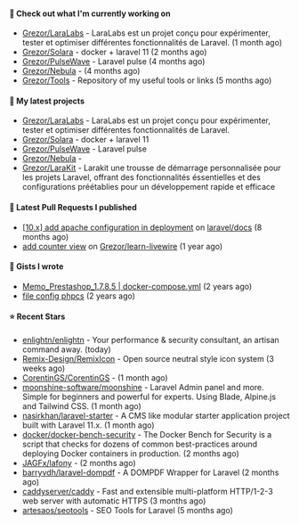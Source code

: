 #### 👷 Check out what I'm currently working on

- [Grezor/LaraLabs](https://github.com/Grezor/LaraLabs) - LaraLabs est un projet conçu pour expérimenter, tester et optimiser différentes fonctionnalités de Laravel. (1 month ago)
- [Grezor/Solara](https://github.com/Grezor/Solara) - docker &#43; laravel 11  (2 months ago)
- [Grezor/PulseWave](https://github.com/Grezor/PulseWave) - Laravel pulse (4 months ago)
- [Grezor/Nebula](https://github.com/Grezor/Nebula) -  (4 months ago)
- [Grezor/Tools](https://github.com/Grezor/Tools) - Repository of my useful tools or links (5 months ago)

#### 🌱 My latest projects

- [Grezor/LaraLabs](https://github.com/Grezor/LaraLabs) - LaraLabs est un projet conçu pour expérimenter, tester et optimiser différentes fonctionnalités de Laravel.
- [Grezor/Solara](https://github.com/Grezor/Solara) - docker &#43; laravel 11 
- [Grezor/PulseWave](https://github.com/Grezor/PulseWave) - Laravel pulse
- [Grezor/Nebula](https://github.com/Grezor/Nebula) - 
- [Grezor/LaraKit](https://github.com/Grezor/LaraKit) - Larakit une trousse de démarrage personnalisée pour les projets Laravel, offrant des fonctionnalités éssentielles et des configurations préétablies pour un développement rapide et efficace

#### 🔨 Latest Pull Requests I published

- [[10.x] add apache configuration in deployment](https://github.com/laravel/docs/pull/9349) on [laravel/docs](https://github.com/laravel/docs) (8 months ago)
- [add counter view](https://github.com/Grezor/learn-livewire/pull/1) on [Grezor/learn-livewire](https://github.com/Grezor/learn-livewire) (1 year ago)

#### 📓 Gists I wrote

- [Memo_Prestashop_1.7.8.5 | docker-compose.yml](https://gist.github.com/eb78b378ed9f40780dc077b361ead337) (2 years ago)
- [file config phpcs](https://gist.github.com/27d8a6056d2e171aed20c26699439861) (2 years ago)

#### ⭐ Recent Stars

- [enlightn/enlightn](https://github.com/enlightn/enlightn) - Your performance &amp; security consultant, an artisan command away. (today)
- [Remix-Design/RemixIcon](https://github.com/Remix-Design/RemixIcon) - Open source neutral style icon system (3 weeks ago)
- [CorentinGS/CorentinGS](https://github.com/CorentinGS/CorentinGS) -  (1 month ago)
- [moonshine-software/moonshine](https://github.com/moonshine-software/moonshine) - Laravel Admin panel and more. Simple for beginners and powerful for experts. Using Blade, Alpine.js and Tailwind CSS. (1 month ago)
- [nasirkhan/laravel-starter](https://github.com/nasirkhan/laravel-starter) - A CMS like modular starter application project built with Laravel 11.x. (1 month ago)
- [docker/docker-bench-security](https://github.com/docker/docker-bench-security) - The Docker Bench for Security is a script that checks for dozens of common best-practices around deploying Docker containers in production. (2 months ago)
- [JAGFx/lafony](https://github.com/JAGFx/lafony) -  (2 months ago)
- [barryvdh/laravel-dompdf](https://github.com/barryvdh/laravel-dompdf) - A DOMPDF Wrapper for Laravel (2 months ago)
- [caddyserver/caddy](https://github.com/caddyserver/caddy) - Fast and extensible multi-platform HTTP/1-2-3 web server with automatic HTTPS (3 months ago)
- [artesaos/seotools](https://github.com/artesaos/seotools) - SEO Tools for Laravel (5 months ago)
